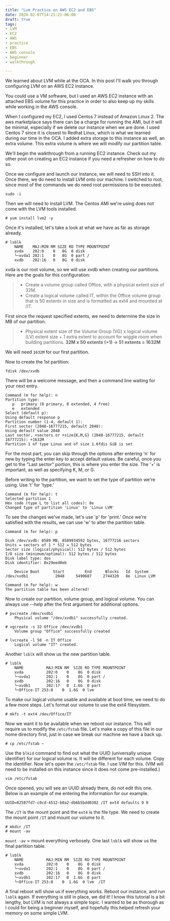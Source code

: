 ```yaml
---
title: "Lvm Practice on AWS EC2 and EBS"
date: 2020-02-07T14:21:21-06:00
draft: true
tags:
- LVM
- EC2
- AWS
- practice
- EBS
- AWS console
- beginner
- walkthrough

---
```

We learned about LVM while at the OCA. In this post I'll walk you through configuring LVM on an AWS EC2 instance.

You could use a VM software, but I used an AWS EC2 instance with an attached EBS volume for this practice in order to also keep up my skills while working in the AWS console. 

When I configured my EC2, I used Centos 7 instead of Amazon Linux 2. The aws marketplace says there can be a charge for running the AMI, but it will be minimal, especially if we delete our instance when we are done. I used Centos 7 since it is closest to Redhat Linux, which is what we learned during our time in the OCA. I added extra storage to this instance as well, an extra volume. This extra volume is where we will modify our partition table. 

We'll begin the walkthrough from a running EC2 instance. Check out my other post on creating an EC2 instance if you need a refresher on how to do so. 

Once we configure and launch our instance, we will need to SSH into it. Once there, we do need to install LVM onto our machine. I switched to root, since most of the commands we do need root permissions to be executed. 

```
sudo -i
```

Then we will need to install LVM. The Centos AMI we're using does not come with the LVM tools installed.

```
# yum install lvm2 -y
```

Once it's installed, let's take a look at what we have as far as storage already. 

```
# lsblk
    NAME    MAJ:MIN RM SIZE RO TYPE MOUNTPOINT
    xvda    202:0    0   8G  0 disk 
    └─xvda1 202:1    0   8G  0 part /
    xvdb    202:16   0   8G  0 disk 
```

xvda is our root volume, so we will use xvdb when creating our partitions. Here are the goals for this configuration:

> * Create a volume group called Office, with a physical extent size of 32M.
> * Create a logical volume called IT, within the Office volume group that is 50 extents in size and is formatted as ext4 and mounted at /IT.

First since the request specified extents, we need to determine the size in MB of our partition.

>* Physical extent size of the Volume Group (VG) x logical volume (LV) extent size + 1 extra extent to account for wiggle room when building partitions. 
> **32M x 50 extents (+1) -> 51 extents = 1632M**

We will need `1632M` for our first partition. 

Now to create the 1st partition:

```
fdisk /dev/xvdb
```

There will be a welcome message, and then a command line waiting for your next entry. 

```
Command (m for help): n
Partition type:
   p   primary (0 primary, 0 extended, 4 free)
   e   extended
Select (default p): 
Using default response p
Partition number (1-4, default 1): 
First sector (2048-16777215, default 2048): 
Using default value 2048
Last sector, +sectors or +size{K,M,G} (2048-16777215, default 16777215): +1632M
Partition 1 of type Linux and of size 1.6fdis GiB is set
```

For the most part, you can skip through the options after entering 'n' for new by typing the enter key to accept default values. Be careful, once you get to the "Last sector" portion, this is where you enter the size. The '+' is important, as well as specifying K, M, or G. 

Before writing to the partition, we want to set the type of partition we're using. Use 't' for 'type.'

```
Command (m for help): t
Selected partition 1
Hex code (type L to list all codes): 8e
Changed type of partition 'Linux' to 'Linux LVM'
```

To see the changes we've made, let's use 'p' for 'print.' Once we're satisfied with the results, we can use 'w' to alter the partition table. 

```
Command (m for help): p

Disk /dev/xvdb: 8589 MB, 8589934592 bytes, 16777216 sectors
Units = sectors of 1 * 512 = 512 bytes
Sector size (logical/physical): 512 bytes / 512 bytes
I/O size (minimum/optimal): 512 bytes / 512 bytes
Disk label type: dos
Disk identifier: 0x29eed0eb

    Device Boot      Start         End      Blocks   Id  System
/dev/xvdb1            2048     5490687     2744320   8e  Linux LVM

Command (m for help): w
The partition table has been altered!
```

Now to create our partition, volume group, and logical volume. You can always use --help after the first argument for additional options. 

```
# pvcreate /dev/xvdb1
    Physical volume "/dev/xvdb1" successfully created.

# vgcreate -s 32 Office /dev/xvdb1
    Volume group "Office" successfully created

# lvcreate -l 50 -n IT Office
    Logical volume "IT" created.
```

Another `lsblk` will show us the new partition table. 

```
# lsblk
    NAME          MAJ:MIN RM  SIZE RO TYPE MOUNTPOINT
    xvda          202:0    0    8G  0 disk 
    └─xvda1       202:1    0    8G  0 part /
    xvdb          202:16   0    8G  0 disk 
    └─xvdb1       202:17   0  1.6G  0 part 
    └─Office-IT 253:0    0  1.6G  0 lvm  
```

To make our logical volume usable and available at boot time, we need to do a few more steps. Let's format our volume to use the ext4 filesystem.

```
# mkfs -t ext4 /dev/Office/IT
```

Now we want it to be available when we reboot our instance. This will require us to modify the `/etc/fstab` file. Let's make a copy of this file in our home directory first, just in case we break our machine we have a back up.

```
# cp /etc/fstab ~
```

Use the `blkid` command to find out what the UUID (universally unique identifier) for our logical volume is. It will be different for each volume. Copy the identifier. Now let's open the `/etc/fstab` file. I use VIM for this. (VIM will need to be installed on this instance since it does not come pre-installed.) 

```
vim /etc/fstab
```

Once opened, you will see an UUID already there, do not edit this one. Below is an example of me entering the information for our example. 

```
UUID=82587fd7-c0cd-4512-b0a2-db6b5bdd0302 /IT ext4 defaults 0 0
```

The `/IT` is the mount point and the `ext4` is the file type. We need to create the mount point `/IT` and mount our volume to it.

```
# mkdir /IT
# mount -av
```

`mount -av` = mount everything verbosely. One last `lsblk` will show us the final partition table.

```
# lsblk
    NAME          MAJ:MIN RM  SIZE RO TYPE MOUNTPOINT
    xvda          202:0    0    8G  0 disk 
    └─xvda1       202:1    0    8G  0 part /
    xvdb          202:16   0    8G  0 disk 
    └─xvdb1       202:17   0  1.6G  0 part 
    └─Office-IT 253:0    0  1.6G  0 lvm  /IT
```

A final reboot will show us if everything works. Reboot our instance, and run `lsblk` again. If everything is still in place, we did it! I know this tutorial is a bit lengthy, but LVM is not always a simple topic. I wanted to be as thorough as I could for being a beginner myself, and hopefully this helped refresh your memory on some simple LVM. 

